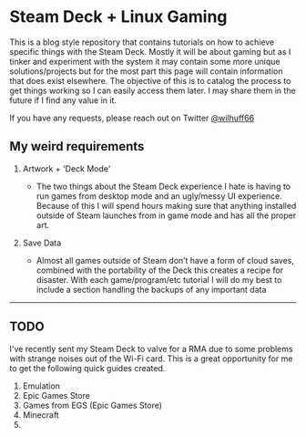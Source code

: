 # Steam Deck + Linux Gaming

This is a blog style repository that contains tutorials on how to achieve specific things with the Steam Deck. Mostly it will be about gaming but as I tinker and experiment with the system it may contain some more unique solutions/projects but for the most part this page will contain information that does exist elsewhere. The objective of this is to catalog the process to get things working so I can easily access them later. I may share them in the future if I find any value in it. 

If you have any requests, please reach out on Twitter [@wilhuff66](https://twitter.com/Wilhuff66)

## My weird requirements
1. Artwork + 'Deck Mode'
    * The two things about the Steam Deck experience I hate is having to run games from desktop mode and an ugly/messy UI experience. Because of this I will spend hours making sure that anything installed outside of Steam launches from in game mode and has all the proper art. 

1. Save Data 
    * Almost all games outside of Steam don’t have a form of cloud saves, combined with the portability of the Deck this creates a recipe for disaster. With each game/program/etc tutorial I will do my best to include a section handling the backups of any important data

---

## TODO
I've recently sent my Steam Deck to valve for a RMA due to some problems with strange noises out of the Wi-Fi card. This is a great opportunity for me to get the following quick guides created. 

1. Emulation 
2. Epic Games Store
3. Games from EGS (Epic Games Store)
4. Minecraft
5. 



